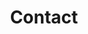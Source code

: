 ---
title: 'Contact'
date: 

contact:
  form_heading: ""
  phone: ""
  email: "aubrey@thebestsweater.com"
  address: "111 Bank Street #355 Grass Valley, California 95945"
  google_map_text_link: 
  button_text: "Submit"
---